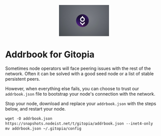 <p align="center">
  <img height="100" height="auto" src="https://raw.githubusercontent.com/Nodeist/Kurulumlar/main/logos/gitopia.png">
</p>


# Addrbook for Gitopia

Sometimes node operators will face peering issues with the rest of the network. Often it can be solved with a good seed node or a list of stable persistent peers.

However, when everything else fails, you can choose to trust our `addrbook.json` file to bootstrap your node's connection with the network.

Stop your node, download and replace your `addrbook.json` with the steps below, and restart your node.


```
wget -O addrbook.json https://snapshots.nodeist.net/t/gitopia/addrbook.json --inet4-only
mv addrbook.json ~/.gitopia/config
```
